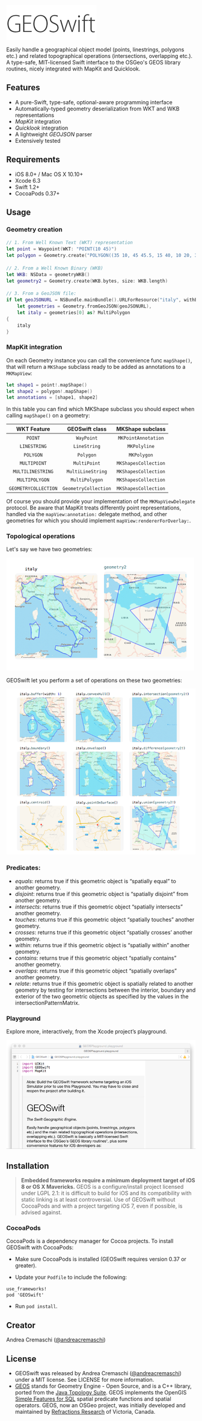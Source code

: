 <!--
[![Build Status](https://travis-ci.org/andreacremaschi/GEOSwift.svg?branch=develop)](https://travis-ci.org/andreacremaschi/GEOSwift.svg?branch=develop)
[![Cocoapods Compatible](https://img.shields.io/cocoapods/v/GEOSwift.svg)](https://img.shields.io/cocoapods/v/GEOSwift.svg)
-->
![GEOSwift](/README-images/GEOSwift.png)  

Easily handle a geographical object model (points, linestrings, polygons etc.) and related topographical operations (intersections, overlapping etc.).  
A type-safe, MIT-licensed Swift interface to the OSGeo's GEOS library routines, nicely integrated with MapKit and Quicklook.

## Features

* A pure-Swift, type-safe, optional-aware programming interface
* Automatically-typed geometry deserialization from WKT and WKB representations
* *MapKit* integration
* *Quicklook* integration
* A lightweight *GEOJSON* parser
* Extensively tested

## Requirements

* iOS 8.0+ / Mac OS X 10.10+
* Xcode 6.3
* Swift 1.2+
* CocoaPods 0.37+

## Usage

### Geometry creation

```swift
// 1. From Well Known Text (WKT) representation
let point = Waypoint(WKT: "POINT(10 45)")
let polygon = Geometry.create("POLYGON((35 10, 45 45.5, 15 40, 10 20, 35 10),(20 30, 35 35, 30 20, 20 30))")

// 2. From a Well Known Binary (WKB)
let WKB: NSData = geometryWKB()
let geometry2 = Geometry.create(WKB.bytes, size: WKB.length)

// 3. From a GeoJSON file:
if let geoJSONURL = NSBundle.mainBundle().URLForResource("italy", withExtension: "geojson"),
    let geometries = Geometry.fromGeoJSON(geoJSONURL),
    let italy = geometries[0] as? MultiPolygon
{
    italy
}
```

### MapKit integration

On each Geometry instance you can call the convenience func `mapShape()`, that will return a `MKShape` subclass ready to be added as annotations to a `MKMapView`:

```swift
let shape1 = point!.mapShape()
let shape2 = polygon!.mapShape()
let annotations = [shape1, shape2]
```

In this table you can find which MKShape subclass you should expect when calling `mapShape()` on a geometry:

| WKT Feature | GEOSwift class | MKShape subclass |
|:------------------:|:-------------:|:-----------------:|
| `POINT` | `WayPoint` | `MKPointAnnotation` |
| `LINESTRING` | `LineString` | `MKPolyline` |
| `POLYGON` | `Polygon` |    `MKPolygon` |
| `MULTIPOINT` | `MultiPoint` |    `MKShapesCollection` |
| `MULTILINESTRING` | `MultiLineString` |    `MKShapesCollection` |
| `MULTIPOLYGON` | `MultiPolygon` |    `MKShapesCollection` |
| `GEOMETRYCOLLECTION` | `GeometryCollection` |    `MKShapesCollection` |

Of course you should provide your implementation of the `MKMapViewDelegate` protocol. Be aware that MapKit treats differently point representations, handled via the `mapView:annotation:` delegate method, and other geometries for which you should implement `mapView:rendererForOverlay:`.

### Topological operations

Let's say we have two geometries:

![Example geometries](/README-images/geometries.png)

GEOSwift let you perform a set of operations on these two geometries:

![Topological operations](/README-images/topological-operations.png)

### Predicates:

* _equals_: returns true if this geometric object is “spatially equal” to another geometry.
* _disjoint_: returns true if this geometric object is “spatially disjoint” from another geometry.
* _intersects_: returns true if this geometric object “spatially intersects” another geometry.
* _touches_: returns true if this geometric object “spatially touches” another geometry.
* _crosses_: returns true if this geometric object “spatially crosses’ another geometry.
* _within_: returns true if this geometric object is “spatially within” another geometry.
* _contains_: returns true if this geometric object “spatially contains” another geometry.
* _overlaps_: returns true if this geometric object “spatially overlaps” another geometry.
* _relate_: returns true if this geometric object is spatially related to another geometry by testing for intersections between the interior, boundary and exterior of the two geometric objects as specified by the values in the intersectionPatternMatrix. 


### Playground

Explore more, interactively, from the Xcode project’s playground.

![Playground](/README-images/playground.png)

## Installation

> **Embedded frameworks require a minimum deployment target of iOS 8 or OS X Mavericks.**
> GEOS is a configure/install project licensed under LGPL 2.1: it is difficult to build for iOS and its compatibility with static linking is at least controversial. Use of GEOSwift without CocoaPods and with a project targeting iOS 7, even if possible, is advised against.

### CocoaPods

CocoaPods is a dependency manager for Cocoa projects. To install GEOSwift with CocoaPods:

* Make sure CocoaPods is installed (GEOSwift requires version 0.37 or greater).

* Update your `Podfile` to include the following:

```
use_frameworks!
pod 'GEOSwift'
```

* Run `pod install`.

## Creator

Andrea Cremaschi ([@andreacremaschi](https://twitter.com/andreacremaschi))

## License

* GEOSwift was released by Andrea Cremaschi ([@andreacremaschi](https://twitter.com/andreacremaschi)) under a MIT license. See LICENSE for more information.
* [GEOS](http://trac.osgeo.org/geos/) stands for Geometry Engine - Open Source, and is a C++ library, ported from the [Java Topology Suite](http://sourceforge.net/projects/jts-topo-suite/). GEOS implements the OpenGIS [Simple Features for SQL](http://www.opengeospatial.org/standards/sfs) spatial predicate functions and spatial operators. GEOS, now an OSGeo project, was initially developed and maintained by [Refractions Research](http://www.refractions.net/) of Victoria, Canada.